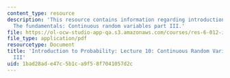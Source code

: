 ```yaml
---
content_type: resource
description: 'This resource contains information regarding introduction to probability:
  The fundamentals: Continuous random variables part III.'
file: https://ol-ocw-studio-app-qa.s3.amazonaws.com/courses/res-6-012-introduction-to-probability-spring-2018/1bad28ade47c5b1ca9f58f7041057d2c_MITRES_6_012S18_L10.pdf
file_type: application/pdf
resourcetype: Document
title: 'Introduction to Probability: Lecture 10: Continuous Random Variables Part
  III'
uid: 1bad28ad-e47c-5b1c-a9f5-8f7041057d2c
---
```

